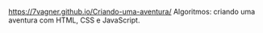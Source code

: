 https://7vagner.github.io/Criando-uma-aventura/
Algoritmos: criando uma aventura com HTML, CSS e JavaScript.
